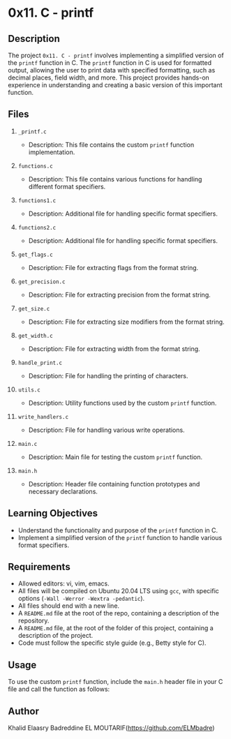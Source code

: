 # 0x11. C - printf

## Description

The project `0x11. C - printf` involves implementing a simplified version of the `printf` function in C. The `printf` function in C is used for formatted output, allowing the user to print data with specified formatting, such as decimal places, field width, and more. This project provides hands-on experience in understanding and creating a basic version of this important function.

## Files

1. `_printf.c`
   - Description: This file contains the custom `printf` function implementation.

2. `functions.c`
   - Description: This file contains various functions for handling different format specifiers.

3. `functions1.c`
   - Description: Additional file for handling specific format specifiers.

4. `functions2.c`
   - Description: Additional file for handling specific format specifiers.

5. `get_flags.c`
   - Description: File for extracting flags from the format string.

6. `get_precision.c`
   - Description: File for extracting precision from the format string.

7. `get_size.c`
   - Description: File for extracting size modifiers from the format string.

8. `get_width.c`
   - Description: File for extracting width from the format string.

9. `handle_print.c`
   - Description: File for handling the printing of characters.

10. `utils.c`
    - Description: Utility functions used by the custom `printf` function.

11. `write_handlers.c`
    - Description: File for handling various write operations.

12. `main.c`
    - Description: Main file for testing the custom `printf` function.

13. `main.h`
    - Description: Header file containing function prototypes and necessary declarations.

## Learning Objectives

- Understand the functionality and purpose of the `printf` function in C.
- Implement a simplified version of the `printf` function to handle various format specifiers.

## Requirements

- Allowed editors: vi, vim, emacs.
- All files will be compiled on Ubuntu 20.04 LTS using `gcc`, with specific options (`-Wall -Werror -Wextra -pedantic`).
- All files should end with a new line.
- A `README.md` file at the root of the repo, containing a description of the repository.
- A `README.md` file, at the root of the folder of this project, containing a description of the project.
- Code must follow the specific style guide (e.g., Betty style for C).

## Usage

To use the custom `printf` function, include the `main.h` header file in your C file and call the function as follows:

## Author

Khalid Elaasry
Badreddine EL MOUTARIF(https://github.com/ELMbadre)
